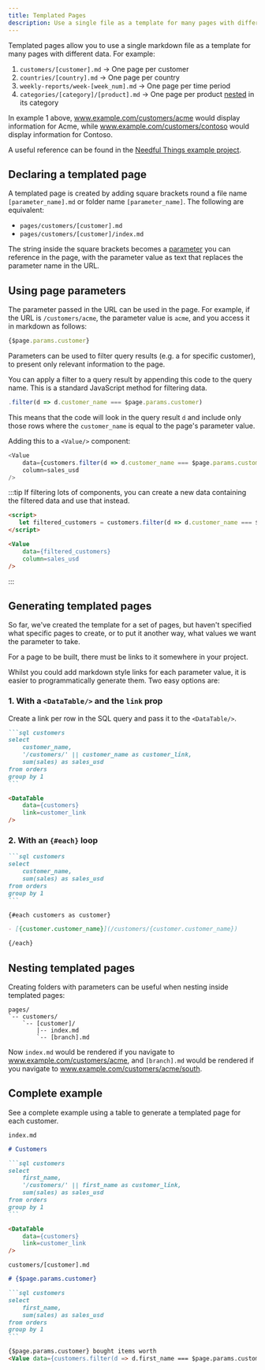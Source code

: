 ```yaml
---
title: Templated Pages
description: Use a single file as a template for many pages with different data.
---
```


Templated pages allow you to use a single markdown file as a template for many pages with different data. For example:

1. `customers/[customer].md` -> One page per customer
1. `countries/[country].md` -> One page per country
1. `weekly-reports/week-[week_num].md` -> One page per time period
1. `categories/[category]/[product].md` -> One page per product [nested](#nesting-templated-pages) in its category

In example 1 above, www.example.com/customers/acme would display information for Acme, while www.example.com/customers/contoso would display information for Contoso.

A useful reference can be found in the [Needful Things example project](https://github.com/evidence-dev/demo/tree/main/pages/operations/pick_lists).

## Declaring a templated page

A templated page is created by adding square brackets round a file name `[parameter_name].md` or folder name `[parameter_name]`.
The following are equivalent:

- `pages/customers/[customer].md`
- `pages/customers/[customer]/index.md`

The string inside the square brackets becomes a [parameter](#using-page-parameters) you can reference in the page, with the parameter value as text that replaces the parameter name in the URL.

## Using page parameters

The parameter passed in the URL can be used in the page. For example, if the URL is `/customers/acme`, the parameter value is `acme`, and you access it in markdown as follows:

```js
{$page.params.customer}
```

Parameters can be used to filter query results (e.g. a for specific customer), to present only relevant information to the page.

You can apply a filter to a query result by appending this code to the query name. This is a standard JavaScript method for filtering data.

```js title="Filter method"
.filter(d => d.customer_name === $page.params.customer)
```

This means that the code will look in the query result `d` and include only those rows where the `customer_name` is equal to the page's parameter value.

Adding this to a `<Value/>` component:

```js
<Value
    data={customers.filter(d => d.customer_name === $page.params.customer)}
    column=sales_usd
/>
```

:::tip
If filtering lots of components, you can create a new data containing the filtered data and use that instead.

```markdown
<script>
   let filtered_customers = customers.filter(d => d.customer_name === $page.params.customer)
</script>

<Value 
    data={filtered_customers} 
    column=sales_usd
/>
```

:::

## Generating templated pages

So far, we've created the template for a set of pages, but haven't specified what specific pages to create, or to put it another way, what values we want the parameter to take.

For a page to be built, there must be links to it somewhere in your project.

Whilst you could add markdown style links for each parameter value, it is easier to programmatically generate them. Two easy options are:

### 1. With a `<DataTable/>` and the `link` prop

Create a link per row in the SQL query and pass it to the `<DataTable/>`.

````markdown
```sql customers
select
    customer_name,
    '/customers/' || customer_name as customer_link,
    sum(sales) as sales_usd
from orders
group by 1
```

<DataTable
    data={customers}
    link=customer_link
/>
````

### 2. With an `{#each}` loop

````markdown
```sql customers
select
    customer_name,
    sum(sales) as sales_usd
from orders
group by 1
```

{#each customers as customer}

- [{customer.customer_name}](/customers/{customer.customer_name})

{/each}
````

## Nesting templated pages

Creating folders with parameters can be useful when nesting inside templated pages:

```
pages/
`-- customers/
    `-- [customer]/
        |-- index.md
        `-- [branch].md
```

Now `index.md` would be rendered if you navigate to www.example.com/customers/acme, and `[branch].md` would be rendered if you navigate to www.example.com/customers/acme/south.

## Complete example

See a complete example using a table to generate a templated page for each customer.

`index.md`

````markdown
# Customers

```sql customers
select
    first_name,
    '/customers/' || first_name as customer_link,
    sum(sales) as sales_usd 
from orders
group by 1
```

<DataTable
    data={customers}
    link=customer_link
/>
````

`customers/[customer].md`

````markdown
# {$page.params.customer}

```sql customers
select
    first_name,
    sum(sales) as sales_usd 
from orders
group by 1
```

{$page.params.customer} bought items worth 
<Value data={customers.filter(d => d.first_name === $page.params.customer)} column=sales_usd />.
````

